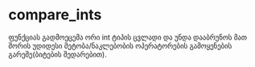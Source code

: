 # compare_ints
ფუნქციას გადმოეცემა ორი int ტიპის ცვლადი და უნდა დააბრუნოს მათ შორის უდიდესი მეტობა/ნაკლებობის ოპერატორების გამოყენების გარეშე(ბიტების შედარებით).